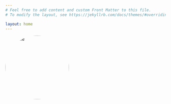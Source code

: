 ```yaml
---
# Feel free to add content and custom Front Matter to this file.
# To modify the layout, see https://jekyllrb.com/docs/themes/#overriding-theme-defaults

layout: home
---
```


<img src="{{ 'assets/img/profile.jpg' }}" alt="profile" width="200" style="border-radius: 50%"/>

